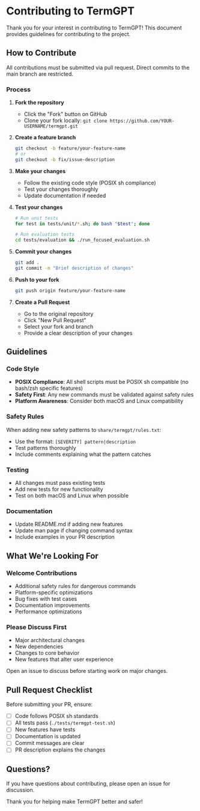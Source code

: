 # Contributing to TermGPT

Thank you for your interest in contributing to TermGPT! This document provides guidelines for contributing to the project.

## How to Contribute

All contributions must be submitted via pull request. Direct commits to the main branch are restricted.

### Process

1. **Fork the repository**
   - Click the "Fork" button on GitHub
   - Clone your fork locally: `git clone https://github.com/YOUR-USERNAME/termgpt.git`

2. **Create a feature branch**
   ```bash
   git checkout -b feature/your-feature-name
   # or
   git checkout -b fix/issue-description
   ```

3. **Make your changes**
   - Follow the existing code style (POSIX sh compliance)
   - Test your changes thoroughly
   - Update documentation if needed

4. **Test your changes**
   ```bash
   # Run unit tests
   for test in tests/unit/*.sh; do bash "$test"; done
   
   # Run evaluation tests
   cd tests/evaluation && ./run_focused_evaluation.sh
   ```

5. **Commit your changes**
   ```bash
   git add .
   git commit -m "Brief description of changes"
   ```

6. **Push to your fork**
   ```bash
   git push origin feature/your-feature-name
   ```

7. **Create a Pull Request**
   - Go to the original repository
   - Click "New Pull Request"
   - Select your fork and branch
   - Provide a clear description of your changes

## Guidelines

### Code Style
- **POSIX Compliance**: All shell scripts must be POSIX sh compatible (no bash/zsh specific features)
- **Safety First**: Any new commands must be validated against safety rules
- **Platform Awareness**: Consider both macOS and Linux compatibility

### Safety Rules
When adding new safety patterns to `share/termgpt/rules.txt`:
- Use the format: `[SEVERITY] pattern|description`
- Test patterns thoroughly
- Include comments explaining what the pattern catches

### Testing
- All changes must pass existing tests
- Add new tests for new functionality
- Test on both macOS and Linux when possible

### Documentation
- Update README.md if adding new features
- Update man page if changing command syntax
- Include examples in your PR description

## What We're Looking For

### Welcome Contributions
- Additional safety rules for dangerous commands
- Platform-specific optimizations
- Bug fixes with test cases
- Documentation improvements
- Performance optimizations

### Please Discuss First
- Major architectural changes
- New dependencies
- Changes to core behavior
- New features that alter user experience

Open an issue to discuss before starting work on major changes.

## Pull Request Checklist

Before submitting your PR, ensure:

- [ ] Code follows POSIX sh standards
- [ ] All tests pass (`./tests/termgpt-test.sh`)
- [ ] New features have tests
- [ ] Documentation is updated
- [ ] Commit messages are clear
- [ ] PR description explains the changes

## Questions?

If you have questions about contributing, please open an issue for discussion.

Thank you for helping make TermGPT better and safer!